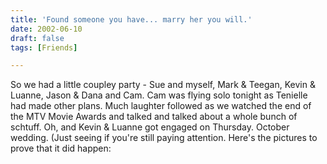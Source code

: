 ```yaml
---
title: 'Found someone you have... marry her you will.'
date: 2002-06-10
draft: false
tags: [Friends]

---
```


So we had a little coupley party - Sue and myself, Mark & Teegan, Kevin & Luanne, Jason & Dana and Cam. Cam was flying solo tonight as Tenielle had made other plans. Much laughter followed as we watched the end of the MTV Movie Awards and talked and talked about a whole bunch of schtuff. Oh, and Kevin & Luanne got engaged on Thursday. October wedding. (Just seeing if you're still paying attention. Here's the pictures to prove that it did happen: